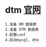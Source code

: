 # dtm [官网](https://www.dtm.pub/deploy/deploy.html#docker%E9%83%A8%E7%BD%B2)
```text
1.准备 RM 数据表
2.准备 DTM 数据表
3.配置conf
4.启动mysql, dtm
```

